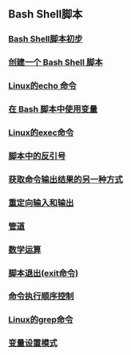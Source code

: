 ## Bash Shell脚本

### [Bash Shell脚本初步](https://github.com/sunnyandgood/BigBata/blob/master/Linux%20/BashShellScript/Bash%20Shell%E8%84%9A%E6%9C%AC%E5%88%9D%E6%AD%A5.md)
### [创建一个 Bash Shell 脚本](https://github.com/sunnyandgood/BigBata/blob/master/Linux%20/BashShellScript/%E5%88%9B%E5%BB%BA%E4%B8%80%E4%B8%AA%20Bash%20Shell%20%E8%84%9A%E6%9C%AC.md)
### [Linux的echo 命令](https://github.com/sunnyandgood/BigBata/blob/master/Linux%20/BashShellScript/Linux%E7%9A%84echo%20%E5%91%BD%E4%BB%A4.md)
### [在 Bash 脚本中使用变量](https://github.com/sunnyandgood/BigBata/blob/master/Linux%20/BashShellScript/%E5%9C%A8%20Bash%20%E8%84%9A%E6%9C%AC%E4%B8%AD%E4%BD%BF%E7%94%A8%E5%8F%98%E9%87%8F.md)
### [Linux的exec命令](https://github.com/sunnyandgood/BigBata/blob/master/Linux%20/BashShellScript/Linux%E7%9A%84exec%E5%91%BD%E4%BB%A4.md)
### [脚本中的反引号](https://github.com/sunnyandgood/BigBata/blob/master/Linux%20/BashShellScript/%E8%84%9A%E6%9C%AC%E4%B8%AD%E7%9A%84%E5%8F%8D%E5%BC%95%E5%8F%B7%20.md)
### [获取命令输出结果的另一种方式](https://github.com/sunnyandgood/BigBata/blob/master/Linux%20/BashShellScript/%E8%8E%B7%E5%8F%96%E5%91%BD%E4%BB%A4%E8%BE%93%E5%87%BA%E7%BB%93%E6%9E%9C%E7%9A%84%E5%8F%A6%E4%B8%80%E7%A7%8D%E6%96%B9%E5%BC%8F%20.md)
### [重定向输入和输出](https://github.com/sunnyandgood/BigBata/blob/master/Linux%20/BashShellScript/%E9%87%8D%E5%AE%9A%E5%90%91%E8%BE%93%E5%85%A5%E5%92%8C%E8%BE%93%E5%87%BA%20.md)
### [管道](https://github.com/sunnyandgood/BigBata/blob/master/Linux%20/BashShellScript/%E7%AE%A1%E9%81%93%20.md)
### [数学运算](https://github.com/sunnyandgood/BigBata/blob/master/Linux%20/BashShellScript/%E6%95%B0%E5%AD%A6%E8%BF%90%E7%AE%97%20.md)
### [脚本退出(exit命令)](https://github.com/sunnyandgood/BigBata/blob/master/Linux%20/BashShellScript/%E8%84%9A%E6%9C%AC%E9%80%80%E5%87%BA.md)
### [命令执行顺序控制](https://github.com/sunnyandgood/BigBata/blob/master/Linux%20/BashShellScript/%E5%91%BD%E4%BB%A4%E6%89%A7%E8%A1%8C%E9%A1%BA%E5%BA%8F%E6%8E%A7%E5%88%B6.md)
### [Linux的grep命令](https://github.com/sunnyandgood/BigBata/blob/master/Linux%20/BashShellScript/Linux%E7%9A%84grep%E5%91%BD%E4%BB%A4.md)
### [变量设置模式](https://github.com/sunnyandgood/BigBata/blob/master/Linux%20/BashShellScript/%E5%8F%98%E9%87%8F%E8%AE%BE%E7%BD%AE%E6%A8%A1%E5%BC%8F.md)
